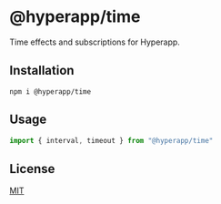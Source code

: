 # @hyperapp/time

<!-- [![Travis CI](https://img.shields.io/travis/jorgebucaran/hyperapp/master.svg)](https://travis-ci.org/jorgebucaran/hyperapp)
[![npm](https://img.shields.io/npm/v/@hyperapp/time.svg)](https://www.npmjs.org/package/@hyperapp/time)
[![Slack](https://hyperappjs.herokuapp.com/badge.svg)](https://hyperappjs.herokuapp.com "Join us") -->

Time effects and subscriptions for Hyperapp.

## Installation

```
npm i @hyperapp/time
```

## Usage

```js
import { interval, timeout } from "@hyperapp/time"
```

## License

[MIT](../../LICENSE.md)
